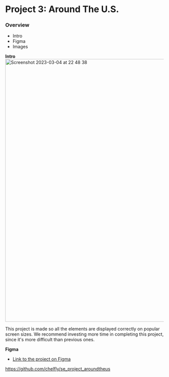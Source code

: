 # Project 3: Around The U.S.

### Overview

- Intro
- Figma
- Images

**Intro**
<img width="834" alt="Screenshot 2023-03-04 at 22 48 38" src="https://user-images.githubusercontent.com/77574028/222928164-6f35323a-9aff-422e-81d4-4b829cf94d69.png">

This project is made so all the elements are displayed correctly on popular screen sizes. We recommend investing more time in completing this project, since it's more difficult than previous ones.

**Figma**

- [Link to the project on Figma](https://www.figma.com/file/ii4xxsJ0ghevUOcssTlHZv/Sprint-3%3A-Around-the-US?node-id=0%3A1)

https://github.com/chelfly/se_project_aroundtheus
